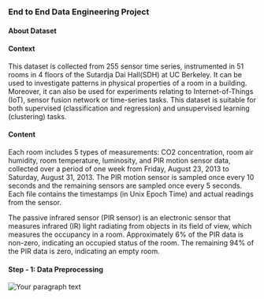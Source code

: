 ### End to End Data Engineering Project

#### About Dataset

#### Context
This dataset is collected from 255 sensor time series, instrumented in 51 rooms in 4 floors of the Sutardja Dai Hall(SDH) at UC Berkeley. It can be used to investigate patterns in physical properties of a room in a building. Moreover, it can also be used for experiments relating to Internet-of-Things (IoT), sensor fusion network or time-series tasks. This dataset is suitable for both supervised (classification and regression) and unsupervised learning (clustering) tasks.

#### Content
Each room includes 5 types of measurements: CO2 concentration, room air humidity, room temperature, luminosity, and PIR motion sensor data, collected over a period of one week from Friday, August 23, 2013 to Saturday, August 31, 2013. The PIR motion sensor is sampled once every 10 seconds and the remaining sensors are sampled once every 5 seconds. Each file contains the timestamps (in Unix Epoch Time) and actual readings from the sensor.

The passive infrared sensor (PIR sensor) is an electronic sensor that measures infrared (IR) light radiating from objects in its field of view, which measures the occupancy in a room. Approximately 6% of the PIR data is non-zero, indicating an occupied status of the room. The remaining 94% of the PIR data is zero, indicating an empty room.


#### Step - 1: Data Preprocessing

![Your paragraph text](https://github.com/hhuseyincosgun/01sensorsrealtimedashboards/assets/21257660/62d6b8c5-0731-4172-a9ad-fc0c0c0b2acb)
